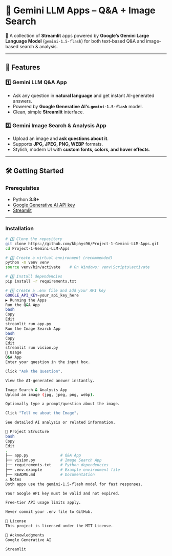 
# 🤖 Gemini LLM Apps – Q&A + Image Search

🚀 A collection of **Streamlit** apps powered by **Google’s Gemini Large Language Model** (`gemini-1.5-flash`) for both text-based Q&A and image-based search & analysis.

---

## 📌 Features

### 1️⃣ Gemini LLM Q&A App
- Ask any question in **natural language** and get instant AI-generated answers.
- Powered by **Google Generative AI's `gemini-1.5-flash`** model.
- Clean, simple **Streamlit** interface.

### 2️⃣ Gemini Image Search & Analysis App
- Upload an image and **ask questions about it**.
- Supports **JPG, JPEG, PNG, WEBP** formats.
- Stylish, modern UI with **custom fonts, colors, and hover effects**.

---

## 🛠️ Getting Started

### **Prerequisites**
- Python **3.8+**
- [Google Generative AI API key](https://aistudio.google.com/)
- [Streamlit](https://streamlit.io/)

---

### **Installation**
```bash
# 1️⃣ Clone the repository
git clone https://github.com/kbphys96/Project-1-Gemini-LLM-Apps.git
cd Project-1-Gemini-LLM-Apps

# 2️⃣ Create a virtual environment (recommended)
python -m venv venv
source venv/bin/activate    # On Windows: venv\Scripts\activate

# 3️⃣ Install dependencies
pip install -r requirements.txt

# 4️⃣ Create a .env file and add your API key
GOOGLE_API_KEY=your_api_key_here
▶ Running the Apps
Run the Q&A App
bash
Copy
Edit
streamlit run app.py
Run the Image Search App
bash
Copy
Edit
streamlit run vision.py
🎯 Usage
Q&A App
Enter your question in the input box.

Click "Ask the Question".

View the AI-generated answer instantly.

Image Search & Analysis App
Upload an image (jpg, jpeg, png, webp).

Optionally type a prompt/question about the image.

Click "Tell me about the Image".

See detailed AI analysis or related information.

📂 Project Structure
bash
Copy
Edit
.
├── app.py              # Q&A App
├── vision.py           # Image Search App
├── requirements.txt    # Python dependencies
├── .env.example        # Example environment file
├── README.md           # Documentation
⚠ Notes
Both apps use the gemini-1.5-flash model for fast responses.

Your Google API key must be valid and not expired.

Free-tier API usage limits apply.

Never commit your .env file to GitHub.

📜 License
This project is licensed under the MIT License.

🙌 Acknowledgments
Google Generative AI

Streamlit

